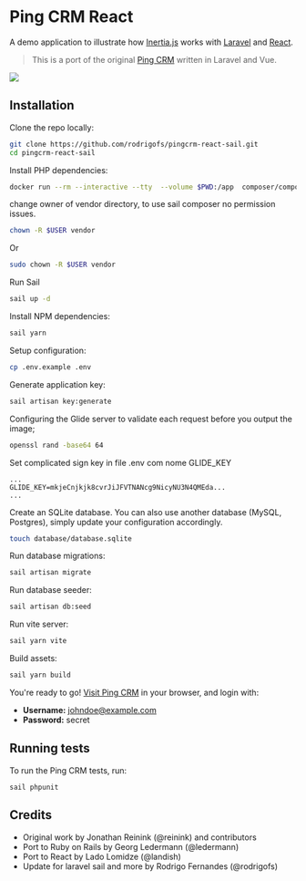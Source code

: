 # Ping CRM React

A demo application to illustrate how [Inertia.js](https://inertiajs.com/) works with [Laravel](https://laravel.com/) and [React](https://reactjs.org/).

> This is a port of the original [Ping CRM](https://github.com/inertiajs/pingcrm) written in Laravel and Vue.

![](https://raw.githubusercontent.com/landish/pingcrm-react/master/screenshot.png)

## Installation

Clone the repo locally:

```sh
git clone https://github.com/rodrigofs/pingcrm-react-sail.git
cd pingcrm-react-sail
```

Install PHP dependencies:

```sh
docker run --rm --interactive --tty  --volume $PWD:/app  composer/composer install --ignore-platform-reqs
```

change owner of vendor directory, to use sail composer no permission issues.

```sh
chown -R $USER vendor
```

Or

```sh
sudo chown -R $USER vendor
```

Run Sail

```sh
sail up -d
```

Install NPM dependencies:

```sh
sail yarn
```

Setup configuration:

```sh
cp .env.example .env
```

Generate application key:

```sh
sail artisan key:generate
```

Configuring the Glide server to validate each request before you output the image;
```sh
openssl rand -base64 64
```

Set complicated sign key in file .env com nome GLIDE_KEY
```
...
GLIDE_KEY=mkjeCnjkjk8cvrJiJFVTNANcg9NicyNU3N4QMEda...
...
```

Create an SQLite database. You can also use another database (MySQL, Postgres), simply update your configuration accordingly.

```sh
touch database/database.sqlite
```

Run database migrations:

```sh
sail artisan migrate
```

Run database seeder:

```sh
sail artisan db:seed
```

Run vite server:

```sh
sail yarn vite
```

Build assets:

```sh
sail yarn build
```

You're ready to go! [Visit Ping CRM](http://localhost/) in your browser, and login with:

- **Username:** johndoe@example.com
- **Password:** secret

## Running tests

To run the Ping CRM tests, run:

```
sail phpunit
```

## Credits

- Original work by Jonathan Reinink (@reinink) and contributors
- Port to Ruby on Rails by Georg Ledermann (@ledermann)
- Port to React by Lado Lomidze (@landish)
- Update for laravel sail and more by Rodrigo Fernandes (@rodrigofs)

